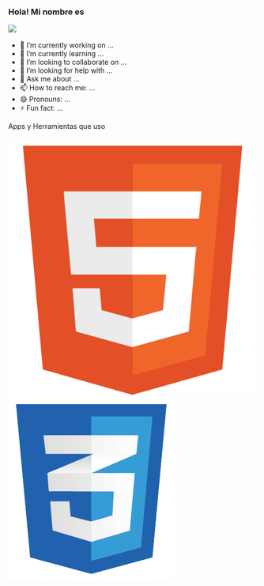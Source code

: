 ### Hola! Mi nombre es

<img src = "https://i.postimg.cc/HLj3Ttbw/GitHub2.png">

- 🔭 I’m currently working on ...
- 🌱 I’m currently learning ...
- 👯 I’m looking to collaborate on ...
- 🤔 I’m looking for help with ...
- 💬 Ask me about ...
- 📫 How to reach me: ...
- 😄 Pronouns: ...
- ⚡ Fun fact: ...

Apps y Herramientas que uso

<br>
<img heigth ="30" src = "https://raw.githubusercontent.com/Davermx/Davermx/master/img/Html.png" style = "max-width: 100%;">
<img heigth ="30" src = "https://raw.githubusercontent.com/Davermx/Davermx/master/img/Css.png" style = "max-width: 100%;">
